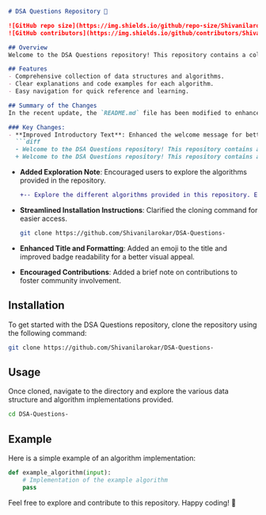 ```markdown
# DSA Questions Repository 📖

![GitHub repo size](https://img.shields.io/github/repo-size/Shivanilarokar/DSA-Questions-) 
![GitHub contributors](https://img.shields.io/github/contributors/Shivanilarokar/DSA-Questions-)

## Overview
Welcome to the DSA Questions repository! This repository contains a collection of data structure and algorithm questions designed to help you master coding interviews and improve your problem-solving skills.

## Features
- Comprehensive collection of data structures and algorithms.
- Clear explanations and code examples for each algorithm.
- Easy navigation for quick reference and learning.

## Summary of the Changes
In the recent update, the `README.md` file has been modified to enhance clarity and user engagement. 

### Key Changes:
- **Improved Introductory Text**: Enhanced the welcome message for better engagement.
  ```diff
  - Welcome to the DSA Questions repository! This repository contains a collection of data structures and algorithms (DSA) designed to help you master coding interviews and improve your problem-solving skills.
  + Welcome to the DSA Questions repository! This repository contains a collection of data structure and algorithm questions designed to help you master coding interviews and improve your problem-solving skills.
  ```

- **Added Exploration Note**: Encouraged users to explore the algorithms provided in the repository.
  ```diff
  +-- Explore the different algorithms provided in this repository. Each algorithm is accompanied by clear explanations and code examples.
  ```

- **Streamlined Installation Instructions**: Clarified the cloning command for easier access.
  ```bash
  git clone https://github.com/Shivanilarokar/DSA-Questions-
  ```

- **Enhanced Title and Formatting**: Added an emoji to the title and improved badge readability for a better visual appeal.

- **Encouraged Contributions**: Added a brief note on contributions to foster community involvement.

## Installation
To get started with the DSA Questions repository, clone the repository using the following command:

```bash
git clone https://github.com/Shivanilarokar/DSA-Questions-
```

## Usage
Once cloned, navigate to the directory and explore the various data structure and algorithm implementations provided.

```bash
cd DSA-Questions-
```

## Example
Here is a simple example of an algorithm implementation:

```python
def example_algorithm(input):
    # Implementation of the example algorithm
    pass
```

Feel free to explore and contribute to this repository. Happy coding! 🚀
```
